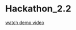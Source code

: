 # Hackathon_2.2
[watch demo video](https://drive.google.com/file/d/1SbxB19wO-7uZLO2xUmwaUq5IKGqxRjwm/view?usp=sharing)
